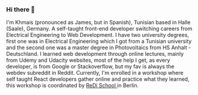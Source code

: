 ### Hi there 👋

I'm Khmais (pronounced as James, but in Spanish), Tunisian based in Halle (Saale), Germany. A self-taught front-end developer switching careers from Electrical Engineering to Web Development. 
I have two university degrees, first one was in Electrical Engineering which I got from a Tunisian university and the second one was a master degree in Photovoltaics from HS Anhalt - Deutschland.
I learned web development through online lectures, mainly from Udemy and Udacity websites, most of the help I get, as every developer, is from Google or Stackoverflow, but my fav is always the webdev subreddit in Reddit. Currently, I'm enrolled in a workshop where self taught React developers gather online and practice what they learned, this workshop is coordinated by <a href="https://www.redi-school.org/"> ReDi School </a> in Berlin.

